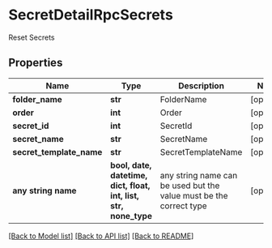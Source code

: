 # SecretDetailRpcSecrets

Reset Secrets

## Properties
Name | Type | Description | Notes
------------ | ------------- | ------------- | -------------
**folder_name** | **str** | FolderName | [optional] 
**order** | **int** | Order | [optional] 
**secret_id** | **int** | SecretId | [optional] 
**secret_name** | **str** | SecretName | [optional] 
**secret_template_name** | **str** | SecretTemplateName | [optional] 
**any string name** | **bool, date, datetime, dict, float, int, list, str, none_type** | any string name can be used but the value must be the correct type | [optional]

[[Back to Model list]](../README.md#documentation-for-models) [[Back to API list]](../README.md#documentation-for-api-endpoints) [[Back to README]](../README.md)



